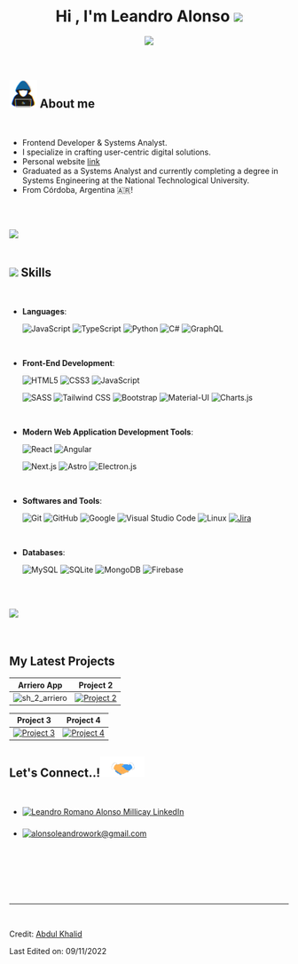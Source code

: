 <h1 align="center"><b>Hi , I'm Leandro Alonso </b><img src="https://media.giphy.com/media/hvRJCLFzcasrR4ia7z/giphy.gif" width="35"></h1>
<!--  -->
<p align="center">
    <a href="https://github.com/DenverCoder1/readme-typing-svg">
  <img src="https://readme-typing-svg.herokuapp.com?font=Time+New+Roman&color=6acff6&size=25&center=true&vCenter=true&width=600&height=100&lines=Front-End+Developer,;Systems+Analyst,;Systems+Engineering+Student,;Problem+Solver,;Love+to+learn+new+stuffs.">
</a>
</p>


<br>



	
## <picture><img src = "https://github.com/0xAbdulKhalid/0xAbdulKhalid/raw/main/assets/mdImages/about_me.gif" width = 50px></picture> **About me**

<br>

- Frontend Developer & Systems Analyst.
- I specialize in crafting user-centric digital solutions.
- Personal website [link](https://alonso-leandro-dev.netlify.app/)
- Graduated as a Systems Analyst and currently completing a degree in Systems Engineering at the National Technological University.
- From Córdoba, Argentina 🇦🇷!

<br><br>

<img src="https://user-images.githubusercontent.com/73097560/115834477-dbab4500-a447-11eb-908a-139a6edaec5c.gif"><br><br>

## <img src="https://media2.giphy.com/media/QssGEmpkyEOhBCb7e1/giphy.gif?cid=ecf05e47a0n3gi1bfqntqmob8g9aid1oyj2wr3ds3mg700bl&rid=giphy.gif" width ="25"><b> Skills</b>
<br>

<p align="center">

- **Languages**:
    
    ![JavaScript](https://img.shields.io/badge/JavaScript%20-%23F7DF1E.svg?style=for-the-badge&logo=javascript&logoColor=black)
    ![TypeScript](https://img.shields.io/badge/TypeScript-%23007ACC.svg?style=for-the-badge&logo=typescript&logoColor=white)
    ![Python](https://img.shields.io/badge/Python%20-%2314354C.svg?style=for-the-badge&logo=python&logoColor=white)
    ![C#](https://img.shields.io/badge/C%23-%23239120.svg?style=for-the-badge&logo=c-sharp&logoColor=white)
    ![GraphQL](https://img.shields.io/badge/GraphQL-%23000000.svg?style=for-the-badge&logo=graphql&logoColor=FF0080)

<br>   
    
- **Front-End Development**:

   ![HTML5](https://img.shields.io/badge/HTML5%20-%23E34F26.svg?style=for-the-badge&logo=html5&logoColor=white)
   ![CSS3](https://img.shields.io/badge/CSS%20-%231572B6.svg?style=for-the-badge&logo=css3&logoColor=white)
   ![JavaScript](https://img.shields.io/badge/JavaScript%20-%23F7DF1E.svg?style=for-the-badge&logo=javascript&logoColor=black)

   ![SASS](https://img.shields.io/badge/SASS-%23F7DF1E.svg?style=for-the-badge&logo=sass&logoColor=CD6799&color=000000)
   ![Tailwind CSS](https://img.shields.io/badge/Tailwind_CSS-%2338B2AC.svg?style=for-the-badge&logo=tailwind-css&logoColor=white)
   ![Bootstrap](https://img.shields.io/badge/Bootstrap-%23563D7C.svg?style=for-the-badge&logo=bootstrap&logoColor=white)
   ![Material-UI](https://img.shields.io/badge/Material--UI-%230081CB.svg?style=for-the-badge&logo=material-ui&logoColor=white)
   ![Charts.js](https://img.shields.io/badge/Chart.js-%23FF6384.svg?style=for-the-badge&logo=chartdotjs&logoColor=white)



<br>

- **Modern Web Application Development Tools**:

    ![React](https://img.shields.io/badge/React-%2320232a.svg?style=for-the-badge&logo=react&logoColor=61DAFB)
    ![Angular](https://img.shields.io/badge/Angular-%23DD0031.svg?style=for-the-badge&logo=angular&logoColor=white)

    ![Next.js](https://img.shields.io/badge/Next.js-%23000000.svg?style=for-the-badge&logo=next.js&logoColor=white)
    ![Astro](https://img.shields.io/badge/Astro-%23212121.svg?style=for-the-badge&logo=astro&logoColor=white)
    ![Electron.js](https://img.shields.io/badge/Electron.js-%2347848F.svg?style=for-the-badge&logo=electron&logoColor=white)



  

    
<br>

- **Softwares and Tools**:

    ![Git](https://img.shields.io/badge/git-%23F05033.svg?style=for-the-badge&logo=git&logoColor=white)
    ![GitHub](https://img.shields.io/badge/github-%23121011.svg?style=for-the-badge&logo=github&logoColor=white)
    ![Google](https://img.shields.io/badge/google-%234285F4.svg?style=for-the-badge&logo=google&logoColor=white)
    ![Visual Studio Code](https://img.shields.io/badge/Visual%20Studio%20Code-0078d7.svg?style=for-the-badge&logo=visual-studio-code&logoColor=white)
    ![Linux](https://img.shields.io/badge/Linux-FCC624?style=for-the-badge&logo=linux&logoColor=black)
    [![Jira](https://img.shields.io/badge/Jira-%230A83DD.svg?style=for-the-badge&logo=jira&logoColor=white)](https://www.atlassian.com/software/jira)
 

<br>   

- **Databases**:

    ![MySQL](https://img.shields.io/badge/MySQL-%2300758F.svg?style=for-the-badge&logo=mysql&logoColor=white)
    ![SQLite](https://img.shields.io/badge/SQLite-%23003B57.svg?style=for-the-badge&logo=sqlite&logoColor=white)
    ![MongoDB](https://img.shields.io/badge/MongoDB-%23000000.svg?style=for-the-badge&logo=mongodb&logoColor=47A248)
    ![Firebase](https://img.shields.io/badge/Firebase-%23039BE5.svg?style=for-the-badge&logo=firebase)

<br> 

</p>

<br>
<img src="https://user-images.githubusercontent.com/73097560/115834477-dbab4500-a447-11eb-908a-139a6edaec5c.gif">
<br>
<br>
<br>

## My Latest Projects

| Arriero App | Project 2 |
|-----------|-----------|
| ![sh_2_arriero](https://github.com/LeoAlonso20/LeoAlonso20/assets/69329169/8166f361-0b42-48d1-9839-96aedb8ed81d) | [![Project 2](IMAGEN_DEL_PROYECTO_2)](URL_DEL_PROYECTO_2) |

| Project 3 | Project 4 |
|-----------|-----------|
| [![Project 3](IMAGEN_DEL_PROYECTO_3)](URL_DEL_PROYECTO_3) | [![Project 4](IMAGEN_DEL_PROYECTO_4)](URL_DEL_PROYECTO_4) |


## <b> Let's Connect..!</b><img src="https://github.com/0xAbdulKhalid/0xAbdulKhalid/raw/main/assets/mdImages/handshake.gif" width ="80">
<br>
<div align='left'>

<ul>

<li>
  <a href="https://www.linkedin.com/in/leandro-alonso-work" target="_blank">
    <img src="https://img.shields.io/badge/Leandro%20Romano%20Alonso%20Millicay-%2300acee.svg?color=405DE6&style=for-the-badge&logo=linkedin&logoColor=white" alt="Leandro Romano Alonso Millicay LinkedIn" style="margin-bottom: 5px;"/>
  </a>
</li>

<br>

<li>
  <a href="mailto:alonsoleandrowork@gmail.com" target="_blank">
    <img src="https://img.shields.io/badge/alonsoleandrowork@gmail.com-%23EA4335.svg?style=for-the-badge&logo=gmail&logoColor=white" alt="alonsoleandrowork@gmail.com" style="margin-bottom: 5px;" />
  </a>
</li>
	
</ul>
</div>

<br>

<div align='center'>

</div>
<br>
<br>
<br>
<br>

---

<br>

Credit: [Abdul Khalid](https://github.com/0xabdulkhalid)

Last Edited on: 09/11/2022
